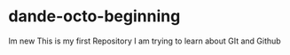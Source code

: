 dande-octo-beginning
====================

Im new This is my first Repository I am trying to learn about GIt and Github
